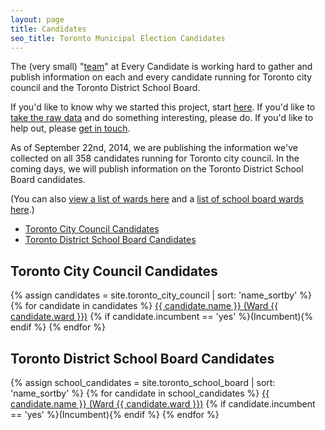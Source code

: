 ```yaml
---
layout: page
title: Candidates 
seo_title: Toronto Municipal Election Candidates 
---
```


The (very small) "[team](/about#team)" at Every Candidate is working hard to gather and publish information on each and every candidate running for Toronto city council and the Toronto District School Board. 

If you'd like to know why we started this project, start [here](/about). If you'd like to [take the raw data](/data) and do something interesting, please do. If you'd like to help out, please [get in touch](/about#contact).

As of September 22nd, 2014, we are publishing the information we've collected on all 358 candidates running for Toronto city council. In the coming days, we will publish information on the Toronto District School Board candidates.

(You can also [view a list of wards here](/wards/#toronto-wards) and a [list of school board wards here](/wards/#toronto-school-wards).)

<ul>
    <li><a href="#toronto-council">Toronto City Council Candidates</a></li>
    <li><a href="#toronto-school-board">Toronto District School Board Candidates</a></li>
</ul>

<h2 id="toronto-council">Toronto City Council Candidates</h2>

{% assign candidates = site.toronto_city_council | sort: 'name_sortby' %}
{% for candidate in candidates %}
<a title="Toronto City Council candidate {{ candidate.name }}" href="{{candidate.permalink }}">{{ candidate.name }} (Ward {{ candidate.ward }})</a> {% if candidate.incumbent == 'yes' %}(Incumbent){% endif %}
{% endfor %}

<h2 id="toronto-school-board">Toronto District School Board Candidates</h2>

{% assign school_candidates = site.toronto_school_board | sort: 'name_sortby' %}
{% for candidate in school_candidates %}
<a title="Toronto District School board trustee candidate {{ candidate.name }}" href="{{candidate.permalink }}">{{ candidate.name }} (Ward {{ candidate.ward }})</a> {% if candidate.incumbent == 'yes' %}(Incumbent){% endif %}
{% endfor %}
